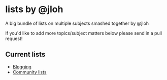 # lists by @jloh


A big bundle of lists on multiple subjects smashed together by @jloh

If you'd like to add more topics/subject matters below please send in a pull request!

## Current lists
 * [Blogging](blogging.md)
 * [Community lists](community.md)
